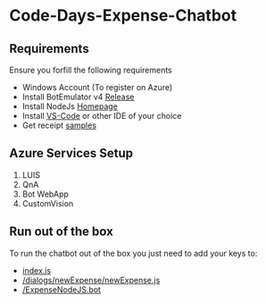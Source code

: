 # Code-Days-Expense-Chatbot

## Requirements

Ensure you forfill the following requirements

- Windows Account (To register on Azure)
- Install BotEmulator v4 [Release](https://github.com/Microsoft/BotFramework-Emulator/releases)
- Install NodeJs [Homepage](https://nodejs.org/en/)
- Install [VS-Code](https://code.visualstudio.com/) or other IDE of your choice 
- Get receipt [samples](https://github.com/samaea/expensesbotworkshop/tree/master/receipts)

## Azure Services Setup

1. LUIS
2. QnA
3. Bot WebApp
4. CustomVision

## Run out of the box
To run the chatbot out of the box you just need to add your keys to:

- [index.js](https://github.com/mpSchrader/Code-Days-Expense-Chatbot/blob/master/Final_Bot/index.js)
- [/dialogs/newExpense/newExpense.js](https://github.com/mpSchrader/Code-Days-Expense-Chatbot/blob/master/Final_Bot/dialogs/newExpense/newExpense.js)
- [/ExpenseNodeJS.bot](https://github.com/mpSchrader/Code-Days-Expense-Chatbot/blob/master/Final_Bot/ExpenseNodeJS.bot)

